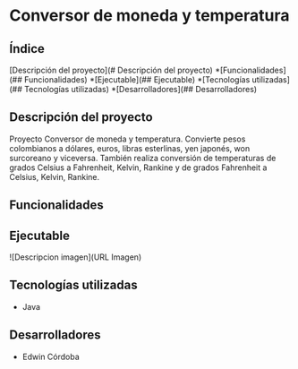 # Conversor de moneda y temperatura
## Índice
[Descripción del proyecto](# Descripción del proyecto)
*[Funcionalidades](## Funcionalidades)
*[Ejecutable](## Ejecutable)
*[Tecnologías utilizadas](## Tecnologías utilizadas)
*[Desarrolladores](## Desarrolladores)
## Descripción del proyecto
Proyecto Conversor de moneda y temperatura. Convierte pesos colombianos a dólares, euros, libras esterlinas, yen japonés, won surcoreano y viceversa. También realiza conversión de temperaturas de grados Celsius a Fahrenheit, Kelvin, Rankine y de grados Fahrenheit a Celsius, Kelvin, Rankine.
## Funcionalidades
## Ejecutable
![Descripcion imagen](URL Imagen)
## Tecnologías utilizadas
- Java
## Desarrolladores
- Edwin Córdoba
